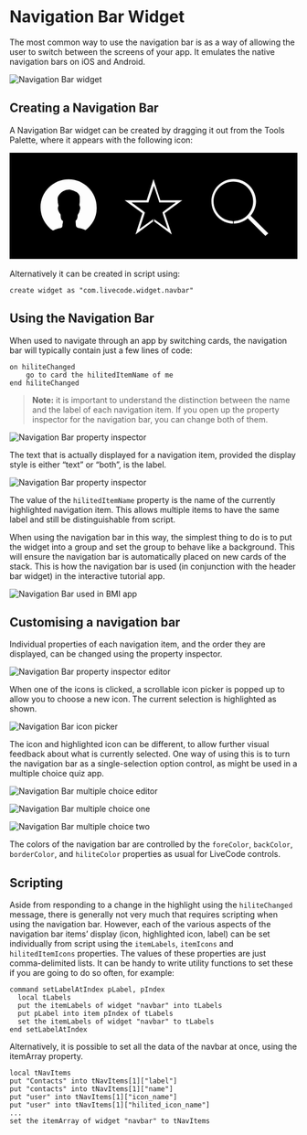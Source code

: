 # Navigation Bar Widget

The most common way to use the navigation bar is as a way of allowing 
the user to switch between the screens of your app. It emulates the 
native navigation bars on iOS and Android.

![Navigation Bar widget](images/navbar.png)

## Creating a Navigation Bar
A Navigation Bar widget can be created by dragging it out from the Tools
Palette, where it appears with the following icon:

<svg viewBox="0 0 80 30" style="display:block;margin:auto" width="auto" height="50">
  <path d="M0,0v29.5h80.2V0H0z M21.1,21.5c-0.2-0.1-0.4-0.2-0.4-0.2c-0.5-0.2-0.9-0.3-1.4-0.4c-0.7-0.1-0.9-0.4-0.9-1.1c0-0.1-0.1-0.9,0-1c0.4-0.2,0.5-0.9,0.5-1.3c0-0.3,0.2-0.5,0.3-0.7c0.2-0.3,0.2-0.6,0.3-0.9c0.1-0.2,0.2-0.6,0.1-0.8c0-0.2-0.2-0.4-0.2-0.6c0-0.3,0.1-0.6,0.1-0.9c0-0.5,0-0.9,0-1.4c-0.2-1.2-1.4-1.6-2.5-1.9c-1-0.2-2.2,0.3-2.9,1c-0.3,0.3-0.6,0.7-0.7,1.1c-0.1,0.4,0,0.9,0,1.2c0,0.2,0,0.4,0.1,0.6c0,0.2,0.1,0.3,0.1,0.5c0,0.1-0.1,0.2-0.1,0.3c-0.2,0.4,0,1,0.2,1.4c0.1,0.2,0.2,0.4,0.3,0.5c0.2,0.2,0.2,0.3,0.2,0.6c0,0.4,0.1,1.2,0.6,1.4c0.1,0.1,0,0.8-0.1,0.9c0,0.7,0,1-0.6,1.1c-0.5,0.1-0.9,0.2-1.4,0.4c-0.2,0.1-0.4,0.2-0.7,0.3c-2-1.4-3.4-3.8-3.4-6.4c0-4.3,3.5-7.8,7.8-7.8s7.8,3.5,7.8,7.8C24.3,17.8,23,20.1,21.1,21.5z M45.1,22.7l-4.9-3.6v-0.7l0.2,0.2l3.6,2.6L42.6,17l-0.1-0.4l0.3-0.3l3.4-2.5H42h-0.4l-0.1-0.4l-1.4-4.2l-1.4,4.2l-0.1,0.4h-0.4h-4.3l3.4,2.5l0.3,0.3L37.5,17l-1.4,4.2l3.6-2.6l0.2-0.2v0.7L35,22.7l1.9-5.9l-4.9-3.6h6.1l1.9-5.9l1.9,5.9h6.1l-4.9,3.6L45.1,22.7z M71.1,23.1l-4.9-4.9c-1,0.9-2.4,1.4-3.9,1.5V19c3-0.1,5.4-2.5,5.4-5.5c0-3.1-2.5-5.5-5.5-5.5c-3.1,0-5.5,2.5-5.5,5.5c0,3,2.4,5.4,5.4,5.5v0.7c-3.4-0.1-6-2.8-6-6.2c0-3.4,2.8-6.2,6.2-6.2c3.4,0,6.2,2.8,6.2,6.2c0,1.5-0.6,2.9-1.5,4l4.9,4.9L71.1,23.1z" />
</svg>


Alternatively it can be created in script using:

	create widget as "com.livecode.widget.navbar"

## Using the Navigation Bar
When used to navigate through an app by switching cards, the navigation 
bar will typically contain just a few lines of code:

	on hiliteChanged
		go to card the hilitedItemName of me
	end hiliteChanged
	
>**Note:** it is important to understand the distinction between the 
> name and the label of each navigation item. If you open up the 
> property inspector for the navigation bar, you can change both of 
> them.

![Navigation Bar property inspector](images/pi.png)

The text that is actually displayed for a navigation item, provided the 
display style is either “text” or “both”, is the label.

![Navigation Bar property inspector](images/label.png)

The value of the `hilitedItemName` property is the name of the currently 
highlighted navigation item. This allows multiple items to have the same 
label and still be distinguishable from script.

When using the navigation bar in this way, the simplest thing to do is 
to put the widget into a group and set the group to behave like a 
background. This will ensure the navigation bar is automatically placed 
on new cards of the stack. This is how the navigation bar is used (in 
conjunction with the header bar widget) in the interactive tutorial app.

![Navigation Bar used in BMI app](images/bmi-app.png)

## Customising a navigation bar
Individual properties of each navigation item, and the order they are displayed, can be changed using the property inspector.

![Navigation Bar property inspector editor](images/pi-editor.png)

When one of the icons is clicked, a scrollable icon picker is popped up 
to allow you to choose a new icon. The current selection is highlighted 
as shown.

![Navigation Bar icon picker](images/icon-picker.png)

The icon and highlighted icon can be different, to allow further visual 
feedback about what is currently selected. One way of using this is to 
turn the navigation bar as a single-selection option control, as might 
be used in a multiple choice quiz app.

![Navigation Bar multiple choice editor](images/multiple-choice.png)

![Navigation Bar multiple choice one](images/multiple-choice-1.png)

![Navigation Bar multiple choice two](images/multiple-choice-2.png)

The colors of the navigation bar are controlled by the `foreColor`, 
`backColor`, `borderColor`, and `hiliteColor` properties as usual for 
LiveCode controls.

## Scripting
Aside from responding to a change in the highlight using the 
`hiliteChanged` message, there is generally not very much that requires 
scripting when using the navigation bar. However, each of the various 
aspects of the navigation bar items’ display (icon, highlighted icon, 
label) can be set individually from script using the `itemLabels`, 
`itemIcons` and `hilitedItemIcons` properties. The values of these 
properties are just comma-delimited lists. It can be handy to write 
utility functions to set these if you are going to do so often, for 
example:

	command setLabelAtIndex pLabel, pIndex
	  local tLabels
	  put the itemLabels of widget "navbar" into tLabels
	  put pLabel into item pIndex of tLabels
	  set the itemLabels of widget "navbar" to tLabels
	end setLabelAtIndex

Alternatively, it is possible to set all the data of the navbar at once, 
using the itemArray property.

	local tNavItems
	put "Contacts" into tNavItems[1]["label"]
	put "contacts" into tNavItems[1]["name"]
	put "user" into tNavItems[1]["icon_name"]
	put "user" into tNavItems[1]["hilited_icon_name"]
	...
	set the itemArray of widget "navbar" to tNavItems
